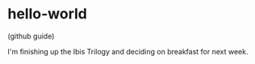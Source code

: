 # hello-world
(github guide)

I'm finishing up the Ibis Trilogy and deciding on breakfast for next week.
